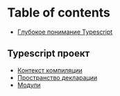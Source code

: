 # Table of contents

* [Глубокое понимание Typescript](README.md)

## Typescript проект <a id="project"></a>

* [Контекст компиляции](project/compilation-context.md)
* [Пространство декларации](project/declarationspaces.md)
* [Модули](project/modules.md)

